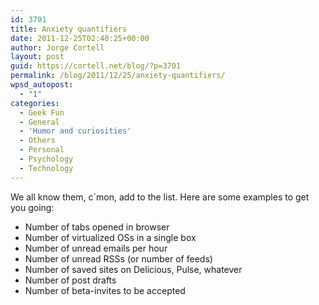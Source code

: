 ```yaml
---
id: 3701
title: Anxiety quantifiers
date: 2011-12-25T02:40:25+00:00
author: Jorge Cortell
layout: post
guid: https://cortell.net/blog/?p=3701
permalink: /blog/2011/12/25/anxiety-quantifiers/
wpsd_autopost:
  - "1"
categories:
  - Geek Fun
  - General
  - 'Humor and curiosities'
  - Others
  - Personal
  - Psychology
  - Technology
---
```

We all know them, c`mon, add to the list. Here are some examples to get you going:

  * Number of tabs opened in browser
  * Number of virtualized OSs in a single box
  * Number of unread emails per hour
  * Number of unread RSSs (or number of feeds)
  * Number of saved sites on Delicious, Pulse, whatever
  * Number of post drafts
  * Number of beta-invites to be accepted